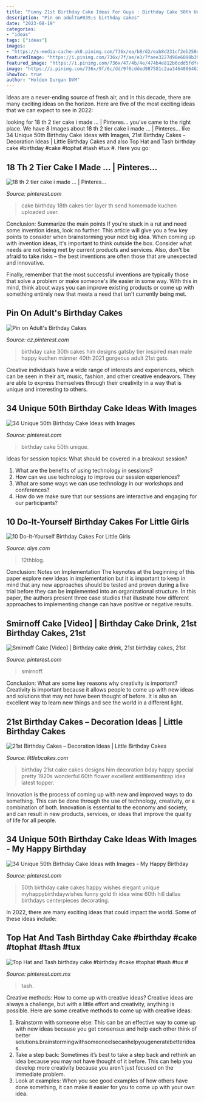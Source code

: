 ```yaml
---
title: "Funny 21st Birthday Cake Ideas For Guys : Birthday Cake 50th Unique"
description: "Pin on adult&#039;s birthday cakes"
date: "2023-08-19"
categories:
- "ideas"
tags: ["ideas"]
images:
- "https://s-media-cache-ak0.pinimg.com/736x/ea/b8/d2/eab8d231cf2eb258d96c3317d82a1754--th-birthday-cake-birthday-bash.jpg"
featuredImage: "https://i.pinimg.com/736x/7f/ae/e3/7faee3227d98e6090b39bc47ccc933a7.jpg"
featured_image: "https://i.pinimg.com/736x/47/4b/4e/474b4e812b6cdd5fdfc0236abe217815--th-birthday-th-birthday-cakes-for-men.jpg"
image: "https://i.pinimg.com/736x/9f/6c/dd/9f6cdded987581c2aa34648064627f8a.jpg"
ShowToc: true
author: "Holden Durgan DVM"
---
```



Ideas are a never-ending source of fresh air, and in this decade, there are many exciting ideas on the horizon. Here are five of the most exciting ideas that we can expect to see in 2022: 

	

		
looking for 18 th 2 tier cake i made … | Pinteres… you've came to the right place. We have 8 Images about 18 th 2 tier cake i made … | Pinteres… like 34 Unique 50th Birthday Cake Ideas with Images, 21st Birthday Cakes – Decoration Ideas | Little Birthday Cakes and also Top Hat and Tash birthday cake #birthday #cake #tophat #tash #tux #. Here you go:
		
    
## 18 Th 2 Tier Cake I Made … | Pinteres…

<img loading=lazy src="https://s-media-cache-ak0.pinimg.com/736x/ea/b8/d2/eab8d231cf2eb258d96c3317d82a1754--th-birthday-cake-birthday-bash.jpg" onerror="this.onerror=null;this.src='https://tse3.mm.bing.net/th?id=OIP.OYakFVU8PGhhVbUpkfMX8wHaJ3&amp;pid=15.1';" alt="18 th 2 tier cake i made … | Pinteres…">

_Source: pinterest.com_

>cake birthday 18th cakes tier layer th send homemade kuchen uploaded user. 

	

Conclusion: Summarize the main points
If you're stuck in a rut and need some invention ideas, look no further. This article will give you a few key points to consider when brainstorming your next big idea.
When coming up with invention ideas, it's important to think outside the box. Consider what needs are not being met by current products and services. Also, don't be afraid to take risks – the best inventions are often those that are unexpected and innovative.

Finally, remember that the most successful inventions are typically those that solve a problem or make someone's life easier in some way. With this in mind, think about ways you can improve existing products or come up with something entirely new that meets a need that isn't currently being met.

    
## Pin On Adult&#039;s Birthday Cakes

<img loading=lazy src="https://i.pinimg.com/736x/67/2b/d0/672bd00c3778a2a456aff6c6bb957f39.jpg" onerror="this.onerror=null;this.src='https://tse3.mm.bing.net/th?id=OIP.MYasehCpRQDQljhBpVhDEAHaJ3&amp;pid=15.1';" alt="Pin on Adult&#039;s Birthday Cakes">

_Source: cz.pinterest.com_

>birthday cake 30th cakes him designs gatsby tier inspired man male happy kuchen männer 40th 2021 gorgeous adult 21st gats. 

	

Creative individuals have a wide range of interests and experiences, which can be seen in their art, music, fashion, and other creative endeavors. They are able to express themselves through their creativity in a way that is unique and interesting to others.

    
## 34 Unique 50th Birthday Cake Ideas With Images

<img loading=lazy src="https://i.pinimg.com/736x/3e/f8/7a/3ef87a404ffeac9138aec201b48fd806--th-birthday-cake-men-th-birthday-ideas-for-men.jpg?b=t" onerror="this.onerror=null;this.src='https://tse3.mm.bing.net/th?id=OIP.WbzHjROSaQQi8cGqaHi7LgHaJ3&amp;pid=15.1';" alt="34 Unique 50th Birthday Cake Ideas with Images">

_Source: pinterest.com_

>birthday cake 50th unique. 

	

Ideas for session topics: What should be covered in a breakout session?
1. What are the benefits of using technology in sessions? 
2. How can we use technology to improve our session experiences? 
3. What are some ways we can use technology in our workshops and conferences? 
4. How do we make sure that our sessions are interactive and engaging for our participants?

    
## 10 Do-It-Yourself Birthday Cakes For Little Girls

<img loading=lazy src="https://cdn.diys.com/wp-content/uploads/2015/06/pink-ruffle-smash-cake.jpg" onerror="this.onerror=null;this.src='https://tse4.mm.bing.net/th?id=OIP.ZwIkIE9R1iunX9sT2w4YOgHaLH&amp;pid=15.1';" alt="10 Do-It-Yourself Birthday Cakes For Little Girls">

_Source: diys.com_

>12thblog. 

	

Conclusion: Notes on Implementation
The keynotes at the beginning of this paper explore new ideas in implementation but it is important to keep in mind that any new approaches should be tested and proven during a live trial before they can be implemented into an organizational structure. In this paper, the authors present three case studies that illustrate how different approaches to implementing change can have positive or negative results.

    
## Smirnoff Cake [Video] | Birthday Cake Drink, 21st Birthday Cakes, 21st

<img loading=lazy src="https://i.pinimg.com/736x/9f/6c/dd/9f6cdded987581c2aa34648064627f8a.jpg" onerror="this.onerror=null;this.src='https://tse1.mm.bing.net/th?id=OIP.MIMO8WHd9GI24BjQdlz_lgHaNK&amp;pid=15.1';" alt="Smirnoff Cake [Video] | Birthday cake drink, 21st birthday cakes, 21st">

_Source: pinterest.com_

>smirnoff. 

	

Conclusion: What are some key reasons why creativity is important?
Creativity is important because it allows people to come up with new ideas and solutions that may not have been thought of before. It is also an excellent way to learn new things and see the world in a different light.

    
## 21st Birthday Cakes – Decoration Ideas | Little Birthday Cakes

<img loading=lazy src="http://www.littlebcakes.com/wp-content/uploads/2014/02/Birthday-Cakes-For-21st-Birthday.jpg" onerror="this.onerror=null;this.src='https://tse4.mm.bing.net/th?id=OIP.NikVOpt4unjlN0whJu3w1AHaH5&amp;pid=15.1';" alt="21st Birthday Cakes – Decoration Ideas | Little Birthday Cakes">

_Source: littlebcakes.com_

>birthday 21st cake cakes designs him decoration bday happy special pretty 1920s wonderful 60th flower excellent entitlementtrap idea latest topper. 

	

Innovation is the process of coming up with new and improved ways to do something. This can be done through the use of technology, creativity, or a combination of both. Innovation is essential to the economy and society, and can result in new products, services, or ideas that improve the quality of life for all people.

    
## 34 Unique 50th Birthday Cake Ideas With Images - My Happy Birthday

<img loading=lazy src="https://i.pinimg.com/736x/47/4b/4e/474b4e812b6cdd5fdfc0236abe217815--th-birthday-th-birthday-cakes-for-men.jpg" onerror="this.onerror=null;this.src='https://tse4.mm.bing.net/th?id=OIP.DrivXUMkAqrOWxK0lGrHGAHaKE&amp;pid=15.1';" alt="34 Unique 50th Birthday Cake Ideas with Images - My Happy Birthday">

_Source: pinterest.com_

>50th birthday cake cakes happy wishes elegant unique myhappybirthdaywishes funny gold th idea wine 60th hill dallas birthdays centerpieces decorating. 

	

In 2022, there are many exciting ideas that could impact the world. Some of these ideas include: 

    
## Top Hat And Tash Birthday Cake #birthday #cake #tophat #tash #tux #

<img loading=lazy src="https://i.pinimg.com/736x/7f/ae/e3/7faee3227d98e6090b39bc47ccc933a7.jpg" onerror="this.onerror=null;this.src='https://tse3.mm.bing.net/th?id=OIP.BD121k42pO30YEKxujFLmAHaK5&amp;pid=15.1';" alt="Top Hat and Tash birthday cake #birthday #cake #tophat #tash #tux #">

_Source: pinterest.com.mx_

>tash. 

	

Creative methods: How to come up with creative ideas?
Creative ideas are always a challenge, but with a little effort and creativity, anything is possible. Here are some creative methods to come up with creative ideas:
1. Brainstorm with someone else: This can be an effective way to come up with new ideas because you get consensus and help each other think of better solutions.brainstormingwithsomeoneelsecanhelpyougeneratebetterideas.
2. Take a step back: Sometimes it’s best to take a step back and rethink an idea because you may not have thought of it before. This can help you develop more creativity because you aren’t just focused on the immediate problem.
3. Look at examples: When you see good examples of how others have done something, it can make it easier for you to come up with your own idea.

